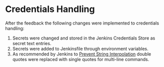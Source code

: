 # Credentials Handling

After the feedback the following changes were implemented to credentials handling:

1. Secrets were changed and stored in the Jenkins Credentials Store as secret text entries.
2. Secrets were added to Jenkinsfile through environment variables.
3. As recommended by Jenkins to [Prevent String Interpolation](https://www.jenkins.io/doc/book/pipeline/jenkinsfile/#string-interpolation) double quotes were replaced with single quotes for multi-line commands.

